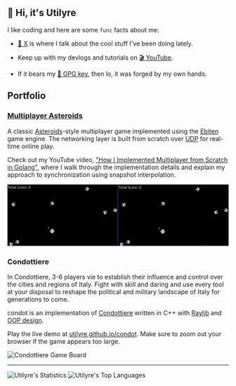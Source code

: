 ## 👋 Hi, it's Utilyre

I like coding and here are some `func` facts about me:

- [💬 X][x] is where I talk about the cool stuff I've been doing lately.

- Keep up with my devlogs and tutorials on [🎬 YouTube][youtube].

- If it bears my [🔑 GPG key][gpg], then lo, it was forged by my own hands.

[x]: https://x.com/utilyre
[youtube]: https://youtube.com/@utilyre
[email]: mailto:utilyre@gmail.com
[gpg]: https://github.com/utilyre.gpg

## Portfolio

### [Multiplayer Asteroids](https://github.com/utilyre/go-asteroids)

A classic [Asteroids](https://en.wikipedia.org/wiki/Asteroids_(video_game))-style
multiplayer game implemented using the [Ebiten](https://ebitengine.org)
game engine. The networking layer is built from scratch over
[UDP](https://en.wikipedia.org/wiki/User_Datagram_Protocol) for real-time online
play.

Check out my YouTube video, ["How I Implemented Multiplayer from Scratch in
Golang"](https://youtu.be/G8nxQ9ESIFA), where I walk through the implementation
details and explain my approach to synchronization using snapshot interpolation.

![Multiplayer Asteroids Demo](https://github.com/utilyre/go-asteroids/blob/main/demo.gif)

### Condottiere

In Condottiere, 3-6 players vie to establish their influence and control over
the cities and regions of Italy. Fight with skill and daring and use every tool
at your disposal to reshape the political and military landscape of Italy for
generations to come.

condot is an implementation of
[Condottiere](https://boardgamegeek.com/boardgame/112/condottiere) written in
C++ with [Raylib](https://raylib.com) and [OOP design](./docs/v2.pdf).

Play the live demo at
[utilyre.github.io/condot](https://utilyre.github.io/condot). Make sure to zoom
out your browser if the game appears too large.

![Condottiere Game Board](https://github.com/utilyre/condot/raw/main/gallery/board.png)

---

![Utilyre's Statistics][stats]
![Utilyre's Top Languages][languages]

[stats]: https://github-readme-stats.vercel.app/api?username=utilyre&theme=gruvbox
[languages]: https://github-readme-stats.vercel.app/api/top-langs?username=utilyre&langs_count=8&layout=compact&theme=gruvbox
